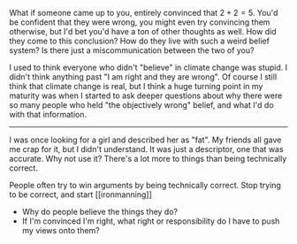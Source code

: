 What if someone came up to you, entirely convinced that $2+2=5$. You'd be confident that they were wrong, you might even try convincing them otherwise, but I'd bet you'd have a ton of other thoughts as well. How did they come to this conclusion? How do they live with such a weird belief system? Is there just a miscommunication between the two of you?

I used to think everyone who didn't "believe" in climate change was stupid. I didn't think anything past "I am right and they are wrong". Of course I still think that climate change is real, but I think a huge turning point in my maturity was when I started to ask deeper questions about why there were so many people who held "the objectively wrong" belief, and what I'd do with that information.

----------

I was once looking for a girl and described her as "fat". My friends all gave me crap for it, but I didn't understand. It was just a descriptor, one that was accurate. Why not use it? There's a lot more to things than being technically correct.

People often try to win arguments by being technically correct. Stop trying to be correct, and start [[ironmanning]]

 - Why do people believe the things they do?
 - If I'm convinced I'm right, what right or responsibility do I have to push my views onto them?
